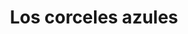 ---
layout: template_cuentos
title: Los corceles azules
texto: null
img: null
link: null
notas: false
isbn:
Editor: Editorial Antielectrón
Autor: Ignacio Galdames
Colección: Tiempos Alterados
---